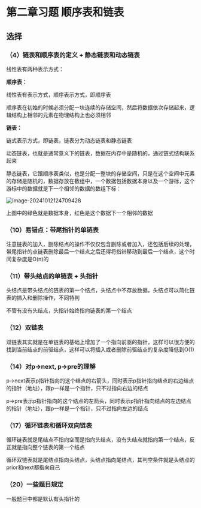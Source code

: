 # 第二章习题 顺序表和链表

## 选择

### （4）链表和顺序表的定义 + 静态链表和动态链表

线性表有两种表示方式：

**顺序表：**

线性表有表示方式，顺序表示方式，即顺序表

顺序表在初始的时候必须分配一块连续的存储空间，然后将数据依次存储起来，逻辑结构上相邻的元素在物理结构上也必须相邻

**链表：**

链式表示方式，即链表，链表分为动态链表和静态链表

动态链表，也就是通常意义下的链表，数据在内存中是随机的，通过链式结构联系起来

静态链表，它跟顺序表类似，也是分配一整块的存储空间，只是在这个空间中元素的存储是随机的，数据存放在数组中，一个数据包括数据本身以及一个游标，这个游标中的数据就是下一个相邻的数据的数组下标：

![image-20241012124709428](https://typora-1310242472.cos.ap-nanjing.myqcloud.com/typora_img/image-20241012124709428.png)

上图中的绿色就是数据本身，红色是这个数据下一个相邻的数据

### （10）易错点：带尾指针的单链表

注意链表的加入，删除结点的操作不仅仅包含删除或者加入，还包括后续的处理，带尾指针的点链表删除最后一个结点之后还得将指针移动到最后一个结点，这个时间复杂度是O(n)的

### （11）带头结点的单链表 + 头指针

头结点是带头结点的链表的第一个结点，头结点中不存放数据，头结点可以简化链表的插入和删除操作，不同特判

不管有没有头结点，头指针始终指向链表的第一个结点

### （12）双链表

双链表其实就是在单链表的基础上增加了一个指向前驱的指针，这样可以很方便的找到当前结点的前驱结点，这样可以将插入或者删除前驱结点的复杂度降低到O(1)

### （14）对p->next, p->pre的理解

p->next表示p指针指向的这个结点的右箭头，同时表示p指针指向结点的右边结点的指针（地址），跟p一样是一个指针，只不过指向右边的结点

p->pre表示p指针指向的这个结点的左箭头，同时表示p指针指向结点的左边结点的指针（地址），跟p一样是一个指针，只不过指向左边的结点

### （17）循环链表和循环双向链表

循环链表就是尾结点不指向空而是指向头结点，没有头结点就指向第一个结点，反正就是指向整个链表的第一个结点

循环双链表就是尾结点指向头结点，头结点指向尾结点，其判空条件就是头结点的prior和next都指向自己

### （20）一些题目规定

一般题目中都是默认有头指针的
